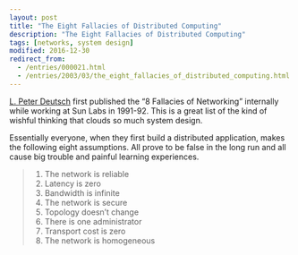 ```yaml
---
layout: post
title: "The Eight Fallacies of Distributed Computing"
description: "The Eight Fallacies of Distributed Computing"
tags: [networks, system design]
modified: 2016-12-30
redirect_from: 
  - /entries/000021.html
  - /entries/2003/03/the_eight_fallacies_of_distributed_computing.html
---
```

[L. Peter Deutsch](https://en.wikipedia.org/wiki/L_Peter_Deutsch) first published the “8 Fallacies of Networking” internally while working at Sun Labs in 1991-92. This is a great list of the kind of wishful thinking that clouds so much system design.

Essentially everyone, when they first build a distributed application, makes the following eight assumptions. All prove to be false in the long run and all cause big trouble and painful learning experiences.

> 1. The network is reliable
> 2. Latency is zero
> 3. Bandwidth is infinite
> 4. The network is secure
> 5. Topology doesn’t change
> 6. There is one administrator
> 7. Transport cost is zero
> 8. The network is homogeneous